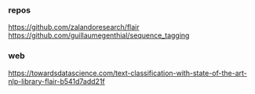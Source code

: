### repos

https://github.com/zalandoresearch/flair
https://github.com/guillaumegenthial/sequence_tagging


### web
https://towardsdatascience.com/text-classification-with-state-of-the-art-nlp-library-flair-b541d7add21f
